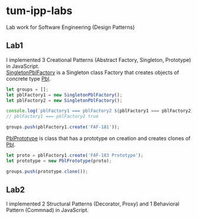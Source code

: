 # tum-ipp-labs

Lab work for Software Engineering (Design Patterns)

## Lab1

I implemented 3 Creational Patterns (Abstract Factory, Singleton, Prototype) in JavaScript.  
[SingletonPblFactory](https://github.com/strdr4605/tum-ipp-labs/blob/master/src/CreationalPatterns/SingletonPblFactory.js) is a Singleton class Factory that creates objects of concrete type [Pbl](https://github.com/strdr4605/tum-ipp-labs/blob/master/src/CreationalPatterns/Pbl.js).  

```javascript
let groups = [];
let pblFactory1 = new SingletonPblFactory();
let pblFactory2 = new SingletonPblFactory();

console.log(`pblFactory1 === pblFactory2 ${pblFactory1 === pblFactory2}`); 
// pblFactory1 === pblFactory2 true

groups.push(pblFactory1.create('FAF-181'));
```

[PblPrototype](https://github.com/strdr4605/tum-ipp-labs/blob/master/src/CreationalPatterns/PblPrototype.js) is class that has a prototype on creation and creates clones of [Pbl](https://github.com/strdr4605/tum-ipp-labs/blob/master/src/CreationalPatterns/Pbl.js).

```javascript
let proto = pblFactory1.create('FAF-183 Prototype');
let prototype = new PblPrototype(proto);

groups.push(prototype.clone());
```

## Lab2

I implemented 2 Structural Patterns (Decorator, Proxy) and 1 Behavioral Pattern (Commnad) in JavaScript.  

